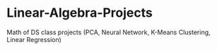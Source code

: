 # Linear-Algebra-Projects
Math of DS class projects (PCA, Neural Network, K-Means Clustering, Linear Regression)
